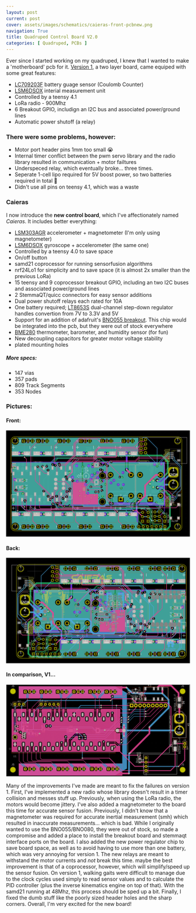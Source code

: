 ```yaml
---
layout: post
current: post
cover: assets/images/schematics/caieras-front-pcbnew.png
navigation: True
title: Quadruped Control Board V2.0
categories: [ Quadruped, PCBs ]
---
```



Ever since I started working on my quadruped, I knew that I wanted to make a 'motherboard' pcb for it. [Version 1](https://seanboe.github.io/blog/quadruped7), a two layer board, came equiped with some great features: 

<ul class="list-disc pl-5 pt-3 pb-3">
  <li><a href="https://www.mouser.com/datasheet/2/308/1/LC709203F_D-2315014.pdf" class="text-green-500">LC709203F</a> battery guage sensor (Coulomb Counter)</li>
  <li><a href="https://www.st.com/resource/en/datasheet/lsm6dsox.pdf" class="text-green-500">LSM6DSOX</a> interial measurement unit</li>  
  <li>Controlled by a teensy 4.1</li>
  <li>LoRa radio - 900Mhz</li>
  <li>6 Breakout GPIO, includign an I2C bus and associated power/ground lines</li>
  <li>Automatic power shutoff (a relay)</li>
</ul>

### There were some problems, however:
<ul class="list-disc pl-5 pt-3 pb-3">
  <li>Motor port header pins 1mm too small 😭</li>
  <li>Internal timer conflict between the pwm servo library and the radio library resulted in communication + motor failtures</li>
  <li>Underspeced relay, which eventually broke... three times.</li>
  <li>Seperate 1-cell lipo required for 5V boost power, so two batteries required in total 🤮</li>
  <li>Didn't use all pins on teensy 4.1, which was a waste</li>
</ul>

### Caieras
I now introduce the __new control board__, which I've affectionately named _Caieras_. It includes better everything:

<ul class="list-disc pl-5 pt-3 pb-3">
  <li><a href="https://www.st.com/resource/en/datasheet/lsm303agr.pdf" class="text-green-500">LSM303AGR</a> accelerometer + magnetometer (I'm only using magnetometer)</li>  
  <li><a href="https://www.st.com/resource/en/datasheet/lsm6dsox.pdf" class="text-green-500">LSM6DSOX</a> gyroscope + accelerometer (the same one)</li>  
  <li>Controlled by a teensy 4.0 to save space</li>
  <li>On/off button</li>
  <li>samd21 coprocessor for running sensorfusion algorithms</li>
  <li>nrf24Lo1 for simplicity and to save space (it is almost 2x smaller than the previous LoRa)</li>
  <li>15 teensy and 9 coprocessor breakout GPIO, including an two I2C buses and associated power/ground lines</li>
  <li>2 StemmaQT/quicc connectors for easy sensor additions</li>
  <li>Dual power shutoff relays each rated for 10A</li>
  <li>One battery required; <a href="https://www.analog.com/media/en/technical-documentation/data-sheets/lt8653s.pdf" class="text-green-500">LT8653S</a> dual-channel step-down regulator handles convertion from 7V to 3.3V and 5V</li>
  <li>Support for an addition of adafruit's <a href="https://www.adafruit.com/product/4646" class="text-green-500">BNO055 breakout</a>. This chip would be integrated into the pcb, but they were out of stock everywhere</li>
  <li><a href="https://www.bosch-sensortec.com/media/boschsensortec/downloads/product_flyer/bst-bme280-fl000.pdf" class="text-green-500">BME280</a> thermometer, barometer, and humidity sensor (for fun)</li>  
  <li>New decoupling capacitors for greater motor voltage stability</li>
  <li>plated mounting holes</li>
</ul>

##### More specs:

<ul class="list-disc pl-5 pt-3 pb-3">
  <li>147 vias</li>
  <li>357 pads</li>
  <li>809 Track Segments</li>
  <li>353 Nodes</li>
</ul>

### Pictures:

#### Front:
![caieras_front](assets/images/schematics/caieras-front-pcbnew.png)

#### Back:

![caieras_back](assets/images/schematics/caieras-back-pcbnew.png)

#### In comparison, V1...

![caieras_back](assets/images/schematics/layoutV1-1.png)

Many of the improvements I've made are meant to fix the failures on version 1. First, I've implemented a new radio whose library doesn't result in a timer collision and messes stuff up. Previously, when using the LoRa radio, the motors would become jittery. I've also added a magnetometer to the board this time for accurate sensor fusion. Previously, I didn't know that a magnetometer was required for accurate inertial measurement (smh) which resulted in inaccurate measurements... which is bad. While I originally wanted to use the BNO055/BNO080, they were out of stock, so made a compromise and added a place to install the breakout board and stemmaqt interface ports on the board. I also added the new power regulator chip to save board space, as well as to avoid having to use more than one battery, which was very annoying for version 1. The new relays are meant to withstand the motor currents and _not_ break this time. maybe the best improvement is that of a coprocessor, however, which will simplify/speed up the sensor fusion. On version 1, walking gaits were difficult to manage due to the clock cycles used simply to read sensor values and to calculate the PID controller (plus the inverse kinematics engine on top of that). With the samd21 running at 48Mhz, this process should be sped up a bit. Finally, I fixed the dumb stuff like the poorly sized header holes and the sharp corners. Overall, I'm very excited for the new board!